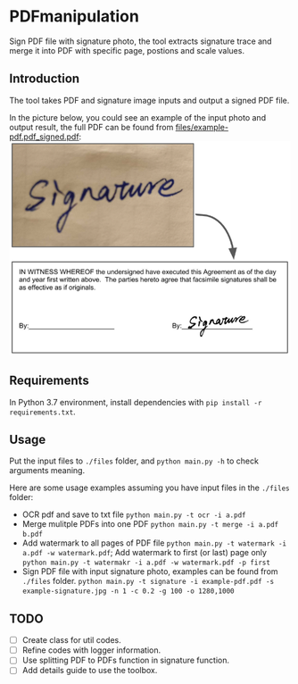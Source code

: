 # PDFmanipulation

Sign PDF file with signature photo, the tool extracts signature trace and merge it into PDF with specific page, postions and scale values.

## Introduction

The tool takes PDF and signature image inputs and output a signed PDF file.

In the picture below, you could see an example of the input photo and output result, the full PDF can be found from [files/example-pdf.pdf_signed.pdf](./files/example-pdf.pdf_signed.pdf):
![example result](./resource/introduction.png)

## Requirements
In Python 3.7 environment, install dependencies with `pip install -r requirements.txt`.

## Usage

Put the input files to `./files` folder, and `python main.py -h` to check arguments meaning.

Here are some usage examples assuming you have input files in the `./files` folder:
- OCR pdf and save to txt file
 `python main.py -t ocr -i a.pdf`
- Merge mulitple PDFs into one PDF
 `python main.py -t merge -i a.pdf b.pdf`
- Add watermark to all pages of PDF file
`python main.py -t watermark -i a.pdf -w watermark.pdf`;
  Add watermark to first (or last) page only
`python main.py -t watermakr -i a.pdf -w watermark.pdf -p first`
- Sign PDF file with input signature photo, examples can be found from `./files` folder.
`python main.py -t signature -i example-pdf.pdf -s example-signature.jpg -n 1 -c 0.2 -g 100 -o 1280,1000`

## TODO
- [ ] Create class for util codes.
- [ ] Refine codes with logger information.
- [ ] Use splitting PDF to PDFs function in signature function.
- [ ] Add details guide to use the toolbox.